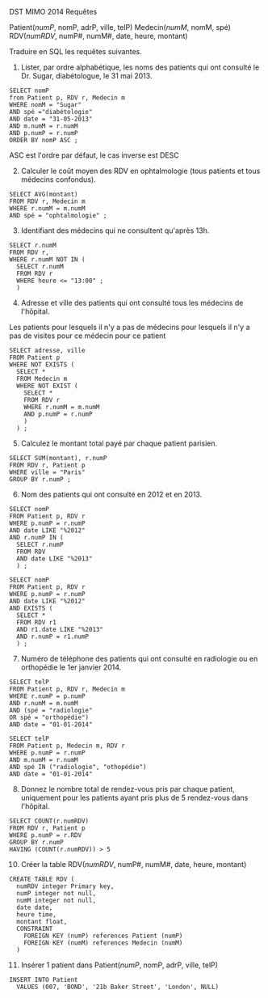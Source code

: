 DST MIMO 2014
Requêtes

Patient(*numP*, nomP, adrP, ville, telP)
Medecin(*numM*, nomM, spé)
RDV(*numRDV*, numP#, numM#, date, heure, montant)

Traduire en SQL les requêtes suivantes.

1. Lister, par ordre alphabétique, les noms des patients qui ont consulté le Dr. Sugar, diabétologue, le 31 mai 2013.
```
SELECT nomP
from Patient p, RDV r, Medecin m
WHERE nomM = "Sugar"
AND spé ="diabétologie"
AND date = "31-05-2013"
AND m.numM = r.numM
AND p.numP = r.numP
ORDER BY nomP ASC ;
```
ASC est l'ordre par défaut, le cas inverse est DESC

2. Calculer le coût moyen des RDV en ophtalmologie (tous patients et tous médecins confondus).
```
SELECT AVG(montant)
FROM RDV r, Medecin m
WHERE r.numM = m.numM
AND spé = "ophtalmologie" ;
```
3. Identifiant des médecins qui ne consultent qu'après 13h.
```
SELECT r.numM
FROM RDV r,
WHERE r.numM NOT IN (
  SELECT r.numM
  FROM RDV r
  WHERE heure <= "13:00" ;
  )
```
4. Adresse et ville des patients qui ont consulté tous les médecins de l'hôpital.

Les patients pour lesquels il n'y a pas de médecins pour lesquels il n'y a pas de visites pour ce médecin pour ce patient
```
SELECT adresse, ville
FROM Patient p
WHERE NOT EXISTS (
  SELECT *
  FROM Medecin m
  WHERE NOT EXIST (
    SELECT *
    FROM RDV r
    WHERE r.numM = m.numM
    AND p.numP = r.numP
    )
  ) ;
```

5. Calculez le montant total payé par chaque patient parisien.
```
SELECT SUM(montant), r.numP
FROM RDV r, Patient p
WHERE ville = "Paris"
GROUP BY r.numP ;
```
6. Nom des patients qui ont consulté en 2012 et en 2013.
```
SELECT nomP
FROM Patient p, RDV r
WHERE p.numP = r.numP
AND date LIKE "%2012"
AND r.numP IN (
  SELECT r.numP
  FROM RDV
  AND date LIKE "%2013"
  ) ;
```
```
SELECT nomP
FROM Patient p, RDV r
WHERE p.numP = r.numP
AND date LIKE "%2012"
AND EXISTS (
  SELECT *
  FROM RDV r1
  AND r1.date LIKE "%2013"
  AND r.numP = r1.numP
  ) ;
```
7. Numéro de téléphone des patients qui ont consulté en radiologie ou en orthopédie le 1er janvier 2014.
```
SELECT telP
FROM Patient p, RDV r, Medecin m
WHERE r.numP = p.numP
AND r.numM = m.numM
AND (spé = "radiologie"
OR spé = "orthopédie")
AND date = "01-01-2014"
```
```
SELECT telP
FROM Patient p, Medecin m, RDV r
WHERE p.numP = r.numP
AND m.numM = r.numM
AND spé IN ("radiologie", "othopédie")
AND date = "01-01-2014"
```
8. Donnez le nombre total de rendez-vous pris par chaque patient, uniquement pour les patients ayant pris plus de 5 rendez-vous dans l'hôpital.
```
SELECT COUNT(r.numRDV)
FROM RDV r, Patient p
WHERE p.numP = r.RDV
GROUP BY r.numP
HAVING (COUNT(r.numRDV)) > 5
```
10. Créer la table RDV(*numRDV*, numP#, numM#, date, heure, montant)
```
CREATE TABLE RDV (
  numRDV integer Primary key,
  numP integer not null,
  numM integer not null,
  date date,
  heure time,
  montant float,
  CONSTRAINT
    FOREIGN KEY (numP) references Patient (numP)
    FOREIGN KEY (numM) references Medecin (numM)
  )
```
11. Insérer 1 patient dans Patient(*numP*, nomP, adrP, ville, telP)
```
INSERT INTO Patient
  VALUES (007, 'BOND', '21b Baker Street', 'London', NULL)
```

